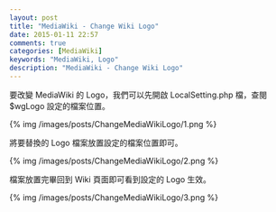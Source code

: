 ```yaml
---
layout: post
title: "MediaWiki - Change Wiki Logo"
date: 2015-01-11 22:57
comments: true
categories: [MediaWiki]
keywords: "MediaWiki, Logo"
description: "MediaWiki - Change Wiki Logo"
---
```


要改變 MediaWiki 的 Logo，我們可以先開啟 LocalSetting.php 檔，查閱 $wgLogo 設定的檔案位置。  

<!-- More -->

{% img /images/posts/ChangeMediaWikiLogo/1.png %}


將要替換的 Logo 檔案放置設定的檔案位置即可。  

{% img /images/posts/ChangeMediaWikiLogo/2.png %}


檔案放置完畢回到 Wiki 頁面即可看到設定的 Logo 生效。  

{% img /images/posts/ChangeMediaWikiLogo/3.png %}
